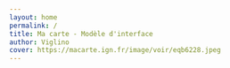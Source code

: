 ```yaml
---
layout: home
permalink: /
title: Ma carte - Modèle d'interface
author: Viglino
cover: https://macarte.ign.fr/image/voir/eqb6228.jpeg
---
```

